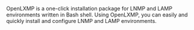 OpenLXMP is a one-click installation package for LNMP and LAMP environments written in Bash shell. Using OpenLXMP, you can easily and quickly install and configure LNMP and LAMP environments.